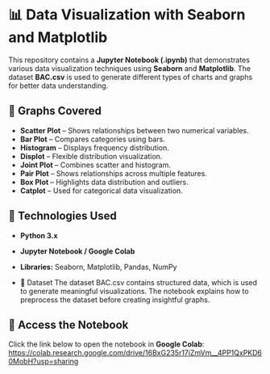 # 📊 Data Visualization with Seaborn and Matplotlib

This repository contains a **Jupyter Notebook (.ipynb)** that demonstrates various data visualization techniques using **Seaborn** and **Matplotlib**. The dataset **BAC.csv** is used to generate different types of charts and graphs for better data understanding.

## 📌 Graphs Covered
- **Scatter Plot** – Shows relationships between two numerical variables.
- **Bar Plot** – Compares categories using bars.
- **Histogram** – Displays frequency distribution.
- **Displot** – Flexible distribution visualization.
- **Joint Plot** – Combines scatter and histogram.
- **Pair Plot** – Shows relationships across multiple features.
- **Box Plot** – Highlights data distribution and outliers.
- **Catplot** – Used for categorical data visualization.

## 🔧 Technologies Used
- **Python 3.x**
- **Jupyter Notebook / Google Colab**
- **Libraries:** Seaborn, Matplotlib, Pandas, NumPy

- 📂 Dataset
The dataset BAC.csv contains structured data, which is used to generate meaningful visualizations. The notebook explains how to preprocess the dataset before creating insightful graphs.

## 🚀 Access the Notebook
Click the link below to open the notebook in **Google Colab**:
https://colab.research.google.com/drive/16BxG235r17jZmVm__4PP1QxPKD60MobH?usp=sharing
